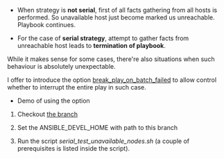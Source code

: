 * When strategy is **not serial**, first of all facts gathering from all hosts is performed. So unavailable host just become marked us unreachable. Playbook continues.

* For the case of **serial strategy**, attempt to gather facts from unreachable host leads to **termination of playbook**.

While it makes sense for some cases, there're also situations when such behaviour is absolutely unexpectable.

I offer to introduce the option [break_play_on_batch_failed](https://github.com/ansible/ansible/pull/40271) to allow control whether to interrupt the entire play in such case.

* Demo of using the option

1. Checkout [the branch](https://github.com/agenosov/ansible/tree/option_break_play_on_batch_failed)

2. Set the ANSIBLE_DEVEL_HOME with path to this branch

3. Run the script *serial_test_unavailable_nodes.sh* (a couple of prerequisites is listed inside the script).
